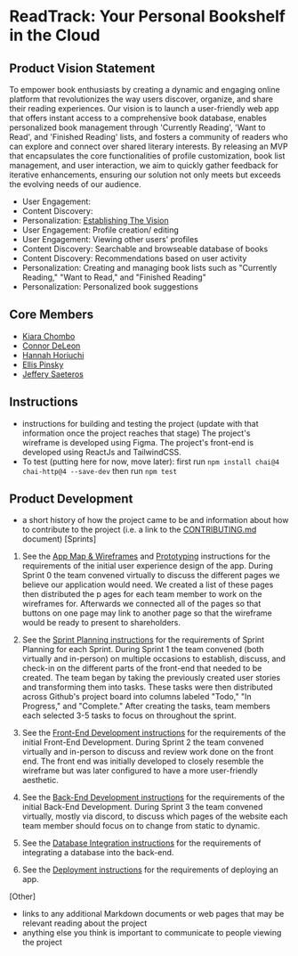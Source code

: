 # ReadTrack: Your Personal Bookshelf in the Cloud

## Product Vision Statement

To empower book enthusiasts by creating a dynamic and engaging online platform that revolutionizes the way users discover, organize, and share their reading experiences. Our vision is to launch a user-friendly web app that offers instant access to a comprehensive book database, enables personalized book management through 'Currently Reading', 'Want to Read', and 'Finished Reading' lists, and fosters a community of readers who can explore and connect over shared literary interests. By releasing an MVP that encapsulates the core functionalities of profile customization, book list management, and user interaction, we aim to quickly gather feedback for iterative enhancements, ensuring our solution not only meets but exceeds the evolving needs of our audience.

- User Engagement:
- Content Discovery:
- Personalization:
  [Establishing The Vision](Features)
- User Engagement: Profile creation/ editing
- User Engagement: Viewing other users' profiles
- Content Discovery: Searchable and browseable database of books
- Content Discovery: Recommendations based on user activity
- Personalization: Creating and managing book lists such as "Currently Reading," "Want to Read," and "Finished Reading"
- Personalization: Personalized book suggestions

## Core Members
* [Kiara Chombo](https://github.com/k1arac)
* [Connor DeLeon](https://github.com/cnnrdel)
* [Hannah Horiuchi](https://github.com/hah8236)
* [Ellis Pinsky](https://github.com/ellispinsky)
* [Jeffery Saeteros](https://github.com/jeffreysaeteros)

## Instructions

- instructions for building and testing the project (update with that information once the project reaches that stage)
  The project's wireframe is developed using Figma. The project's front-end is developed using ReactJs and TailwindCSS.
- To test (putting here for now, move later): first run
   ```npm install chai@4 chai-http@4 --save-dev```
   then run
   ```npm test```

## Product Development

- a short history of how the project came to be and information about how to contribute to the project (i.e. a link to the [CONTRIBUTING.md](./CONTRIBUTING.md) document)
  [Sprints]

1. See the [App Map & Wireframes](instructions-0a-app-map-wireframes.md) and [Prototyping](./instructions-0b-prototyping.md) instructions for the requirements of the initial user experience design of the app.
   During Sprint 0 the team convened virtually to discuss the different pages we believe our application would need. We created a list of these pages then distributed the p ages for each team member to work on the wireframes for. Afterwards we connected all of the pages so that buttons on one page may link to another page so that the wireframe would be ready to present to shareholders.

1. See the [Sprint Planning instructions](instructions-0d-sprint-planning.md) for the requirements of Sprint Planning for each Sprint.
   During Sprint 1 the team convened (both virtually and in-person) on multiple occasions to establish, discuss, and check-in on the different parts of the front-end that needed to be created. The team began by taking the previously created user stories and transforming them into tasks. These tasks were then distributed across Github's project board into columns labeled "Todo," "In Progress," and "Complete." After creating the tasks, team members each selected 3-5 tasks to focus on throughout the sprint.

1. See the [Front-End Development instructions](./instructions-1-front-end.md) for the requirements of the initial Front-End Development.
   During Sprint 2 the team convened virtually and in-person to discuss and review work done on the front end. The front end was initially developed to closely resemble the wireframe but was later configured to have a more user-friendly aesthetic.

1. See the [Back-End Development instructions](./instructions-2-back-end.md) for the requirements of the initial Back-End Development.
   During Sprint 3 the team convened virtually, mostly via discord, to discuss which pages of the website each team member should focus on to change from static to dynamic.

1. See the [Database Integration instructions](./instructions-3-database.md) for the requirements of integrating a database into the back-end.

1. See the [Deployment instructions](./instructions-4-deployment.md) for the requirements of deploying an app.

[Other]

- links to any additional Markdown documents or web pages that may be relevant reading about the project
- anything else you think is important to communicate to people viewing the project
